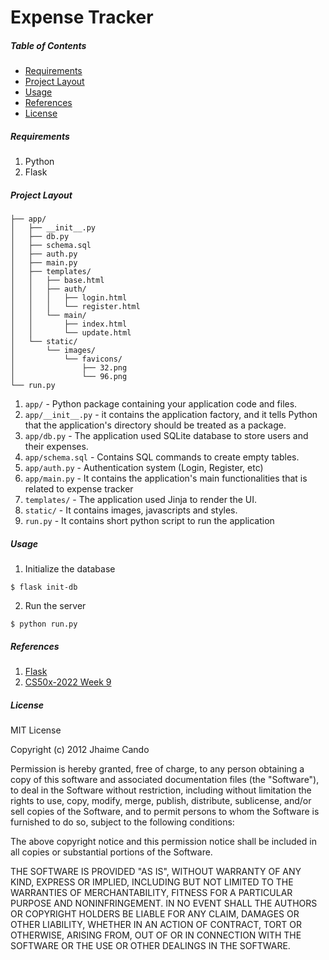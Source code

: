 # Expense Tracker

##### Table of Contents
- [Requirements](#requirements)
- [Project Layout](#project-layout)
- [Usage](#usage)
- [References](#references)
- [License](#license)

##### Requirements
1. Python
2. Flask

##### Project Layout

    ├── app/
    │   ├── __init__.py
    │   ├── db.py
    │   ├── schema.sql
    │   ├── auth.py
    │   ├── main.py
    │   ├── templates/
    │   │   ├── base.html
    │   │   ├── auth/
    │   │   │   ├── login.html
    │   │   │   └── register.html
    │   │   └── main/
    │   │       ├── index.html
    │   │       └── update.html
    │   └── static/
    │       └── images/
    │           └── favicons/
    │               ├── 32.png
    │               └── 96.png
    └── run.py

1. `app/` - Python package containing your application code and files.
2. `app/__init__.py` - it contains the application factory, and it tells Python that the application's directory should be treated as a package.
3. `app/db.py` - The application used SQLite database to store users and their expenses.
4. `app/schema.sql` - Contains SQL commands to create empty tables.
5. `app/auth.py` - Authentication system (Login, Register, etc)
6. `app/main.py` - It contains the application's main functionalities that is related to expense tracker
7. `templates/` - The application used Jinja to render the UI.
8. `static/` - It contains images, javascripts and styles.
9. `run.py` - It contains short python script to run the application

##### Usage
1. Initialize the database
```
$ flask init-db
```
2. Run the server
```
$ python run.py
```

##### References
1. [Flask](https://flask.palletsprojects.com/en/2.2.x/tutorial/templates/)
2. [CS50x-2022 Week 9](https://cs50.harvard.edu/x/2022/weeks/9/)


##### License

MIT License

Copyright (c) 2012 Jhaime Cando

Permission is hereby granted, free of charge, to any person obtaining a copy
of this software and associated documentation files (the "Software"), to deal
in the Software without restriction, including without limitation the rights
to use, copy, modify, merge, publish, distribute, sublicense, and/or sell
copies of the Software, and to permit persons to whom the Software is
furnished to do so, subject to the following conditions:

The above copyright notice and this permission notice shall be included in all
copies or substantial portions of the Software.

THE SOFTWARE IS PROVIDED "AS IS", WITHOUT WARRANTY OF ANY KIND, EXPRESS OR
IMPLIED, INCLUDING BUT NOT LIMITED TO THE WARRANTIES OF MERCHANTABILITY,
FITNESS FOR A PARTICULAR PURPOSE AND NONINFRINGEMENT. IN NO EVENT SHALL THE
AUTHORS OR COPYRIGHT HOLDERS BE LIABLE FOR ANY CLAIM, DAMAGES OR OTHER
LIABILITY, WHETHER IN AN ACTION OF CONTRACT, TORT OR OTHERWISE, ARISING FROM,
OUT OF OR IN CONNECTION WITH THE SOFTWARE OR THE USE OR OTHER DEALINGS IN THE
SOFTWARE.
